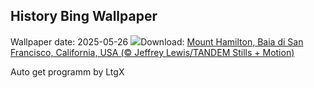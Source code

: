 ## History Bing Wallpaper
Wallpaper date: 2025-05-26
![](https://www.bing.com/th?id=OHR.MountHamilton_IT-IT9272623470_UHD.jpg&w=1000)Download: [Mount Hamilton, Baia di San Francisco, California, USA (© Jeffrey Lewis/TANDEM Stills + Motion)](https://www.bing.com/th?id=OHR.MountHamilton_IT-IT9272623470_UHD.jpg)

Auto get programm by LtgX

